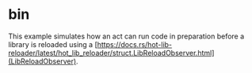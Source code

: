 # bin

This example simulates how an act can run code in preparation before a
library is reloaded using a [https://docs.rs/hot-lib-reloader/latest/hot_lib_reloader/struct.LibReloadObserver.html](LibReloadObserver).


